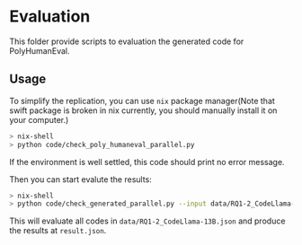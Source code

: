 # Evaluation

This folder provide scripts to evaluation the generated code for PolyHumanEval.

## Usage
To simplify the replication, you can use `nix` package manager(Note that swift package is broken in nix currently, you should manually install it on your computer.)
```bash
> nix-shell
> python code/check_poly_humaneval_parallel.py
```
If the environment is well settled, this code should print no error message.

Then you can start evalute the results:
```bash
> nix-shell
> python code/check_generated_parallel.py --input data/RQ1-2_CodeLlama-13B.json --output result.json
```
This will evaluate all codes in `data/RQ1-2_CodeLlama-13B.json` and produce the results at `result.json`.
